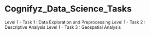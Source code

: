 # Cognifyz_Data_Science_Tasks
Level 1 - Task 1 : Data Exploration and Preprocessing
Level 1 - Task 2 : Descriptive Analysis
Level 1 - Task 3 : Geospatial Analysis
